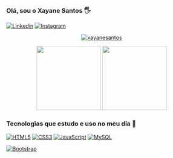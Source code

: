 ### Olá, sou o Xayane Santos 🖐️
[![Linkedin](https://img.shields.io/badge/LinkedIn-0077B5?style=for-the-badge&logo=linkedin&logoColor=white)](https://www.linkedin.com/in/xayanesouza/)
[![Instagram](https://img.shields.io/badge/Instagram-E4405F?style=for-the-badge&logo=instagram&logoColor=white)](https://www.instagram.com/xayanesouza_/)

<p align="center">
  <a href="https://github.com/ryo-ma/github-profile-trophy"><img src="https://github-profile-trophy.vercel.app/?username=xayanesantos&theme=dracula&column=7" alt="xayanesantos" /></a>
</p>

<div align="center">
  <a href="https://github.com/xayanesantos"><img height="170" src="https://github-readme-stats.vercel.app/api?username=xayanesantos&show_icons=true&theme=radical" /></a>
  <a href="https://github.com/xayanesantos"><img height="170" src="https://github-readme-stats.vercel.app/api/top-langs/?username=xayanesantos&theme=radical&layout=compact" /></a>
</div>

### Tecnologias que estudo e uso no meu dia 🚀
[![HTML5](https://img.shields.io/badge/HTML5-E34F26?style=for-the-badge&logo=html5&logoColor=white)](https://github.com/xayanesantos)
[![CSS3](https://img.shields.io/badge/CSS3-1572B6?style=for-the-badge&logo=css3&logoColor=white)](https://github.com/xayanesantos)
[![JavaScript](https://img.shields.io/badge/JavaScript-323330?style=for-the-badge&logo=javascript&logoColor=F7DF1E)](https://github.com/xayanesantos)
[![MySQL](https://img.shields.io/badge/MySQL-00000F?style=for-the-badge&logo=mysql&logoColor=white)](https://github.com/xayanesantos)

[![Bootstrap](https://img.shields.io/badge/Bootstrap-563D7C?style=for-the-badge&logo=bootstrap&logoColor=white)](https://github.com/xayanesantos)
